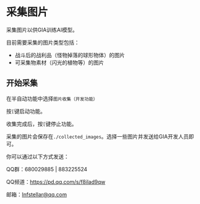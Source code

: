 # 采集图片

采集图片以供GIA训练AI模型。

目前需要采集的图片类型包括：

- 战斗后的战利品（怪物掉落的球形物体）的图片
- 可采集物素材（闪光的植物等）的图片

## 开始采集

在半自动功能中选择`图片收集（开发功能）`

按`[`键启动功能。

收集完成后，按`[`键停止功能。

采集的图片会保存在`./collected_images`。选择一些图片并发送给GIA开发人员即可。

你可以通过以下方式发送：

QQ群：680029885 | 883225524

QQ频道：https://pd.qq.com/s/f8ilad9qw

邮箱：Infstellar@qq.com
